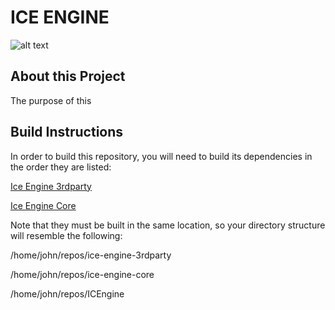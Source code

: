 # ICE ENGINE

![alt text](https://d30y9cdsu7xlg0.cloudfront.net/png/84009-200.png "We are still using this image")

## About this Project

The purpose of this

## Build Instructions

In order to build this repository, you will need to build its
dependencies in the order they are listed:

[Ice Engine 3rdparty](https://github.com/johnpatek/ice-engine-3rdparty.git)

[Ice Engine Core](https://github.com/johnpatek/ice-engine-core.git)

Note that they must be built in the same location, so your directory
structure will resemble the following:

/home/john/repos/ice-engine-3rdparty

/home/john/repos/ice-engine-core

/home/john/repos/ICEngine
